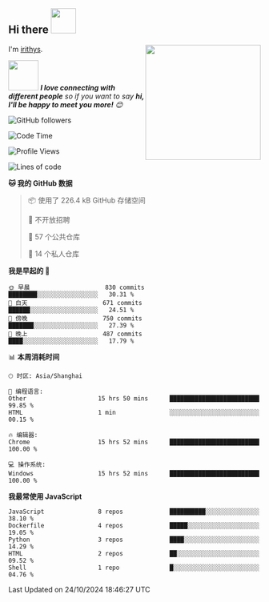 <h2> Hi there <img src="https://media.giphy.com/media/mGcNjsfWAjY5AEZNw6/giphy.gif" width="50"></h2>
<img align='right' src="https://media.giphy.com/media/ieyl9zmCjO4b4t6qoY/giphy.gif" width="230">

I'm [irithys](https://irithys.com).

<img src="https://media.giphy.com/media/LnQjpWaON8nhr21vNW/giphy.gif" width="60"> <em><b>I love connecting with different people</b> so if you want to say <b>hi, I'll be happy to meet you more!</b> 😊</em>

![GitHub followers](https://img.shields.io/github/followers/irithys)


<!--START_SECTION:waka-->
![Code Time](http://img.shields.io/badge/Code%20Time-441%20hrs%2024%20mins-blue)

![Profile Views](http://img.shields.io/badge/%E4%B8%AA%E4%BA%BA%E8%B5%84%E6%96%99%E8%A7%82%E7%9C%8B%E6%AC%A1%E6%95%B0-0-blue)

![Lines of code](https://img.shields.io/badge/%E4%BB%8E%E3%80%8CHello%20World%E3%80%8D%E8%B5%B7%E6%88%91%E5%B7%B2%E7%BB%8F%E5%86%99%E4%BA%86-882.4%20thousand%20%E8%A1%8C%E4%BB%A3%E7%A0%81-blue)

**🐱 我的 GitHub 数据** 

> 📦  使用了 226.4 kB GitHub 存储空间 
 > 
> 🚫 不开放招聘
 > 
> 📜 57 个公共仓库 
 > 
> 🔑 14 个私人仓库 
 > 
**我是早起的 🐤** 

```text
🌞 早晨                     830 commits         ████████░░░░░░░░░░░░░░░░░   30.31 % 
🌆 白天                     671 commits         ██████░░░░░░░░░░░░░░░░░░░   24.51 % 
🌃 傍晚                     750 commits         ███████░░░░░░░░░░░░░░░░░░   27.39 % 
🌙 晚上                     487 commits         ████░░░░░░░░░░░░░░░░░░░░░   17.79 % 
```


📊 **本周消耗时间** 

```text
🕑︎ 时区: Asia/Shanghai

💬 编程语言: 
Other                    15 hrs 50 mins      █████████████████████████   99.85 % 
HTML                     1 min               ░░░░░░░░░░░░░░░░░░░░░░░░░   00.15 % 

🔥 编辑器: 
Chrome                   15 hrs 52 mins      █████████████████████████   100.00 % 

💻 操作系统: 
Windows                  15 hrs 52 mins      █████████████████████████   100.00 % 
```

**我最常使用 JavaScript** 

```text
JavaScript               8 repos             ██████████░░░░░░░░░░░░░░░   38.10 % 
Dockerfile               4 repos             █████░░░░░░░░░░░░░░░░░░░░   19.05 % 
Python                   3 repos             ████░░░░░░░░░░░░░░░░░░░░░   14.29 % 
HTML                     2 repos             ██░░░░░░░░░░░░░░░░░░░░░░░   09.52 % 
Shell                    1 repo              █░░░░░░░░░░░░░░░░░░░░░░░░   04.76 % 
```




 Last Updated on 24/10/2024 18:46:27 UTC
<!--END_SECTION:waka-->

